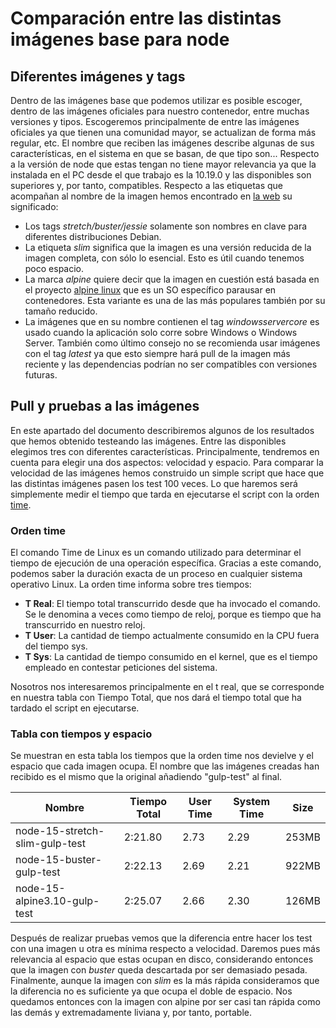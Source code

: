 # Comparación entre las distintas imágenes base para node

## Diferentes imágenes y tags

Dentro de las imágenes base que podemos utilizar es posible escoger, dentro de las imágenes oficiales para nuestro contenedor, entre muchas versiones y tipos. Escogeremos principalmente de entre las imágenes oficiales ya que tienen una comunidad mayor, se actualizan de forma más regular, etc. El nombre que reciben las imágenes describe algunas de sus características, en el sistema en que se basan, de que tipo son... Respecto a la versión de node que estas tengan no tiene mayor relevancia ya que la instalada en el PC desde el que trabajo es la 10.19.0 y las disponibles son superiores y, por tanto, compatibles. Respecto a las etiquetas que acompañan al nombre de la imagen hemos encontrado en [la web](https://medium.com/swlh/alpine-slim-stretch-buster-jessie-bullseye-bookworm-what-are-the-differences-in-docker-62171ed4531d) su significado:
- Los tags *stretch/buster/jessie* solamente son nombres en clave para diferentes distribuciones Debian.
- La etiqueta *slim* significa que la imagen es una versión reducida de la imagen completa, con sólo lo esencial. Esto es útil cuando tenemos poco espacio.
- La marca *alpine* quiere decir que la imagen en cuestión está basada en el proyecto [alpine linux](https://alpinelinux.org/) que es un SO específico parausar en contenedores. Esta variante es una  de las más populares también por su tamaño reducido.
- La imágenes que en su nombre contienen el tag *windowsservercore* es usado cuando la aplicación solo corre sobre Windows o Windows Server.
También como último consejo no se recomienda usar imágenes con el tag *latest* ya que esto siempre hará pull de la imagen más reciente y las dependencias podrían no ser compatibles con versiones futuras.  
    
 ## Pull y pruebas a las imágenes

En este apartado del documento describiremos algunos de los resultados que hemos obtenido testeando las imágenes. Entre las disponibles elegimos tres con diferentes características. Principalmente, tendremos en cuenta para elegir una dos aspectos: velocidad y espacio. Para comparar la velocidad de las imágenes hemos construido un simple script que hace que las distintas imágenes pasen los test 100 veces. Lo que haremos será simplemente medir el tiempo que tarda en ejecutarse el script con la orden [time](https://es.wikipedia.org/wiki/Time_(Unix)).

### Orden time
El comando Time de Linux es un comando utilizado para determinar el tiempo de ejecución de una operación específica. Gracias a este comando, podemos saber la duración exacta de un proceso en cualquier sistema operativo Linux.
La orden time informa sobre tres tiempos:

- **T Real**: El tiempo total transcurrido desde que ha invocado el comando. Se le denomina a veces como tiempo de reloj, porque es tiempo que ha transcurrido en nuestro reloj.
- **T User**: La cantidad de tiempo actualmente consumido en la CPU fuera del tiempo sys.
- **T Sys**: La cantidad de tiempo consumido en el kernel, que es el tiempo empleado en contestar peticiones del sistema.

Nosotros nos interesaremos principalmente en el t real, que se corresponde en nuestra tabla con Tiempo Total, que nos dará el tiempo total que ha tardado el script en ejecutarse.

### Tabla con tiempos y espacio

Se muestran en esta tabla los tiempos que la orden time nos devielve y el espacio que cada imagen ocupa. El nombre que las imágenes creadas han recibido es el mismo que la original añadiendo "gulp-test" al final.

| Nombre | Tiempo Total | User Time | System Time | Size |
|--------|--------|---------|---------|---------|
| node-15-stretch-slim-gulp-test | 2:21.80 | 2.73 | 2.29 | 253MB |
| node-15-buster-gulp-test | 2:22.13 | 2.69 | 2.21 | 922MB |
| node-15-alpine3.10-gulp-test | 2:25.07 | 2.66 | 2.30 | 126MB |

Después de realizar pruebas vemos que la diferencia entre hacer los test con una imagen u otra es mínima respecto a velocidad. Daremos pues más relevancia al espacio que estas ocupan en disco, considerando entonces que la imagen con *buster* queda descartada por ser demasiado pesada. Finalmente, aunque la imagen con *slim* es la más rápida consideramos que la diferencia no es suficiente ya que ocupa el doble de espacio. Nos quedamos entonces con la imagen con alpine por ser casi tan rápida como las demás y extremadamente liviana y, por tanto, portable.